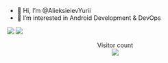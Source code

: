 - 👋 Hi, I’m @AlieksieievYurii
- 👀 I’m interested in Android Development & DevOps

<!---
AlieksieievYurii/AlieksieievYurii is a ✨ special ✨ repository because its `README.md` (this file) appears on your GitHub profile.
You can click the Preview link to take a look at your changes.
--->

![](https://github-readme-stats.vercel.app/api?username=AlieksieievYurii&count_private=true&show_icons=true&theme=react)
![](https://github-readme-stats.vercel.app/api/top-langs/?username=AlieksieievYurii&show_icons=true&theme=react)

<p align="center"> 
  Visitor count<br>
  <img src="https://profile-counter.glitch.me/AlieksieievYurii/count.svg" />
</p>
